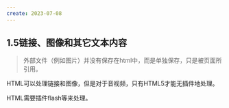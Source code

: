 ```yaml
---
create: 2023-07-08
---
```

## 1.5链接、图像和其它文本内容

> 外部文件（例如图片）并没有保存在html中，而是单独保存，只是被页面所引用。

HTML可以处理链接和图像，但是对于音视频，只有HTML5才能无插件地处理。

HTML需要插件flash等来处理。